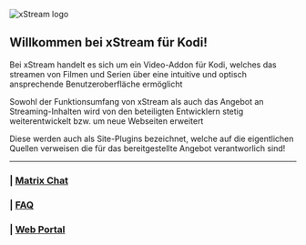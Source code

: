 ![xStream logo](https://raw.githubusercontent.com/streamxstream/xStream-FAQ/master/Logo%20FAQ.png)


## Willkommen bei xStream für Kodi!

Bei xStream handelt es sich um ein Video-Addon für Kodi, welches das streamen von Filmen und Serien über eine intuitive und optisch ansprechende Benutzeroberfläche ermöglicht

Sowohl der Funktionsumfang von xStream als auch das Angebot an Streaming-Inhalten wird von den beteiligten Entwicklern stetig weiterentwickelt bzw. um neue Webseiten erweitert

Diese werden auch als Site-Plugins bezeichnet, welche auf die eigentlichen Quellen verweisen die für das bereitgestellte Angebot verantworlich sind! 

***

### | [Matrix Chat](https://matrix.to/#/#streamxstream_xTeam:gitter.im)

### | [FAQ](https://github.com/streamxstream/xStream-FAQ/blob/master/xStream_Anleitung_FAQ.md)

### | [Web Portal](https://streamxstream.github.io/xStreamRepoWeb/)
